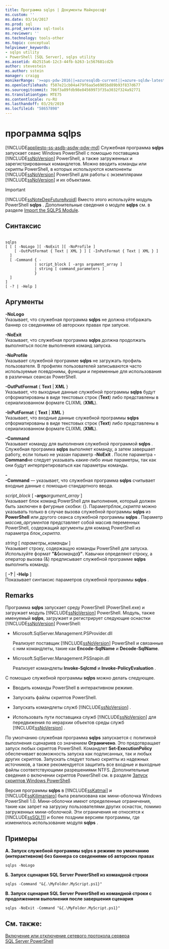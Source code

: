 ```yaml
---
title: Программа sqlps | Документы Майкрософт
ms.custom: ''
ms.date: 03/14/2017
ms.prod: sql
ms.prod_service: sql-tools
ms.reviewer: ''
ms.technology: tools-other
ms.topic: conceptual
helpviewer_keywords:
- sqlps utility
- PowerShell [SQL Server], sqlps utility
ms.assetid: 4b2515a6-12c3-44fb-b263-1c567681cd2b
author: stevestein
ms.author: sstein
manager: craigg
monikerRange: '>=aps-pdw-2016||=azuresqldb-current||=azure-sqldw-latest||>=sql-server-2016||=sqlallproducts-allversions||>=sql-server-linux-2017'
ms.openlocfilehash: f507e21cb04a479f6aa5e6905bd89b93f837d677
ms.sourcegitcommit: 706f3a89fdb98e84569973f35a3032f324a92771
ms.translationtype: MTE75
ms.contentlocale: ru-RU
ms.lasthandoff: 03/29/2019
ms.locfileid: "58657898"
---
```

# <a name="sqlps-utility"></a>программа sqlps
[!INCLUDE[appliesto-ss-asdb-asdw-pdw-md](../includes/appliesto-ss-asdb-asdw-pdw-md.md)]
  Служебная программа **sqlps** запускает сеанс Windows PowerShell с помощью поставщика [!INCLUDE[ssNoVersion](../includes/ssnoversion-md.md)] PowerShell, а также загруженных и зарегистрированных командлетов. Можно вводить команды или скрипты PowerShell, в которых используются компоненты [!INCLUDE[ssNoVersion](../includes/ssnoversion-md.md)] PowerShell для работы с экземплярами [!INCLUDE[ssNoVersion](../includes/ssnoversion-md.md)] и их объектами.  
  
> [!IMPORTANT]  
>  [!INCLUDE[ssNoteDepFutureAvoid](../includes/ssnotedepfutureavoid-md.md)] Вместо этого используйте модуль PowerShell **sqlps** . Дополнительные сведения о модуле **sqlps** см. в разделе [Import the SQLPS Module](../relational-databases/scripting/import-the-sqlps-module.md).  
  
## <a name="syntax"></a>Синтаксис  
  
```  
  
sqlps   
[ [ [ -NoLogo ][ -NoExit ][ -NoProfile ]  
    [ -OutPutFormat { Text | XML } ] [ -InPutFormat { Text | XML } ]  
  ]  
  [ -Command { -  
             | script_block [ -args argument_array ]  
             | string [ command_parameters ]  
             }  
  ]  
]  
[ -? | -Help ]  
```  
  
## <a name="arguments"></a>Аргументы  
 **-NoLogo**  
 Указывает, что служебная программа **sqlps** не должна отображать баннер со сведениями об авторских правах при запуске.  
  
 **-NoExit**  
 Указывает, что служебная программа **sqlps** должна продолжать выполняться после выполнения команд запуска.  
  
 **-NoProfile**  
 Указывает служебной программе **sqlps** не загружать профиль пользователя. В профилях пользователей записываются часто используемые псевдонимы, функции и переменные для использования в различных сеансах PowerShell.  
  
 **-OutPutFormat** { **Text** | **XML** }  
 Указывает, что выходные данные служебной программы **sqlps** будут отформатированы в виде текстовых строк (**Text**) либо представлены в сериализованном формате CLIXML (**XML**).  
  
 **-InPutFormat** { **Text** | **XML** }  
 Указывает, что входные данные служебной программы **sqlps** отформатированы в виде текстовых строк (**Text**) либо представлены в сериализованном формате CLIXML (**XML**).  
  
 **-Command**  
 Указывает команду для выполнения служебной программой **sqlps** . Служебная программа **sqlps** выполняет команду, а затем завершает работу, если только не указан параметр **-NoExit** . После параметра **-Command**не следует указывать какие-либо иные параметры, так как они будут интерпретироваться как параметры команды.  
  
 **-**  
 **-Command** — указывает, что служебная программа **sqlps** считывает входные данные с помощью стандартного ввода.  
  
 *script_block* [ **-args**_argument\_array_ ]  
 Указывает блок команд PowerShell для выполнения, который должен быть заключен в фигурные скобки: {}. Параметр*блок_скрипта* можно указывать только в случае вызова служебной программы **sqlps** из **PowerShell** или другого сеанса служебной программы **sqlps** . Параметр *массив_аргументов* представляет собой массив переменных PowerShell, содержащий аргументы для команд PowerShell из параметра *блок_скрипта*.  
  
 *string* [ *параметры_команды* ]  
 Указывает строку, содержащую команды PowerShell для запуска. Используйте формат **"&{**_команда_**}"**. Кавычки определяют строку, а оператор вызова (&) предписывает служебной программе **sqlps** выполнить команду.  
  
 [ **-?** | **-Help** ]  
 Показывает синтаксис параметров служебной программы **sqlps** .  
  
## <a name="remarks"></a>Remarks  
 Программа **sqlps** запускает среду PowerShell (PowerShell.exe) и загружает модуль [!INCLUDE[ssNoVersion](../includes/ssnoversion-md.md)] PowerShell. Модуль, также именуемый **sqlps**, загружает и регистрирует следующие оснастки [!INCLUDE[ssNoVersion](../includes/ssnoversion-md.md)] PowerShell:  
  
-   Microsoft.SqlServer.Management.PSProvider.dll  
  
     Реализует поставщик [!INCLUDE[ssNoVersion](../includes/ssnoversion-md.md)] PowerShell и связанные с ним командлеты, такие как **Encode-SqlName** и **Decode-SqlName**.  
  
-   Microsoft.SqlServer.Management.PSSnapin.dll  
  
     Реализует командлеты **Invoke-Sqlcmd** и **Invoke-PolicyEvaluation** .  
  
 С помощью служебной программы **sqlps** можно делать следующее.  
  
-   Вводить команды PowerShell в интерактивном режиме.  
  
-   Запускать файлы скриптов PowerShell.  
  
-   Запускать командлеты служб [!INCLUDE[ssNoVersion](../includes/ssnoversion-md.md)] .  
  
-   Использовать пути поставщика служб [!INCLUDE[ssNoVersion](../includes/ssnoversion-md.md)] для передвижения по иерархии объектов среды служб [!INCLUDE[ssNoVersion](../includes/ssnoversion-md.md)] .  
  
 По умолчанию служебная программа **sqlps** запускается с политикой выполнения сценариев со значением **Ограничено**. Это предотвращает запуск любых скриптов PowerShell. Командлет **Set-ExecutionPolicy** обеспечивает возможность запуска как подписанных, так и любых других скриптов. Запускать следует только скрипты из надежных источников, а также рекомендуется защитить все входные и выходные файлы соответствующими разрешениями NTFS. Дополнительные сведения о включении скриптов PowerShell см. в разделе [Запуск скриптов Windows PowerShell](/previous-versions/system-center/virtual-machine-manager-2008-r2/cc917925(v=technet.10)).  
  
 Версия программы **sqlps** в [!INCLUDE[ssKatmai](../includes/sskatmai-md.md)] и [!INCLUDE[ssKilimanjaro](../includes/sskilimanjaro-md.md)] была реализована как мини-оболочка Windows PowerShell 1.0. Мини-оболочки имеют определенные ограничения, такие как запрет на загрузку пользователями других оснасток, помимо загруженных мини-оболочкой. Эти ограничения не относятся к [!INCLUDE[ssSQL11](../includes/sssql11-md.md)] и более поздним версиям программы, где изменилось использование модуля **sqlps** .  
  
## <a name="examples"></a>Примеры  
 **А. Запуск служебной программы sqlps в режиме по умолчанию (интерактивном) без баннера со сведениями об авторских правах**  
  
```  
sqlps -NoLogo  
```  
  
 **Б. Запуск сценария SQL Server PowerShell из командной строки**  
  
```  
sqlps -Command "&{.\MyFolder.MyScript.ps1}"  
```  
  
 **В. Запуск сценария SQL Server PowerShell из командной строки с продолжением выполнения после завершения сценария**  
  
```  
sqlps -NoExit -Command "&{.\MyFolder.MyScript.ps1}"  
```  
  
## <a name="see-also"></a>См. также:  
 [Включение или отключение сетевого протокола сервера](../database-engine/configure-windows/enable-or-disable-a-server-network-protocol.md)   
 [SQL Server PowerShell](../relational-databases/scripting/sql-server-powershell.md)  
  
  
